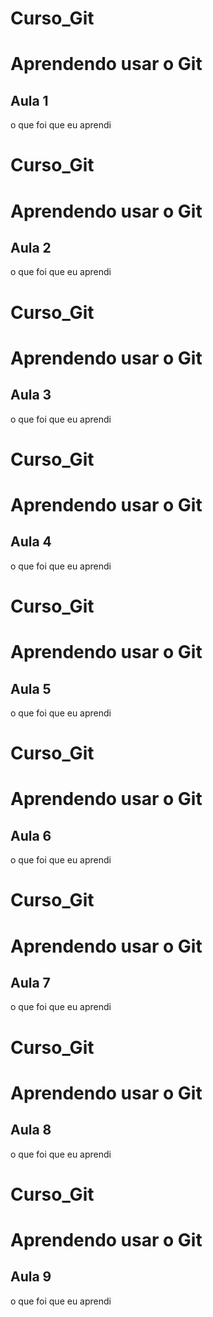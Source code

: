 # Curso_Git
# Aprendendo usar o Git


## Aula 1

o que foi que eu aprendi

# Curso_Git
# Aprendendo usar o Git


## Aula 2

o que foi que eu aprendi

# Curso_Git
# Aprendendo usar o Git


## Aula 3

o que foi que eu aprendi

# Curso_Git
# Aprendendo usar o Git


## Aula 4

o que foi que eu aprendi

# Curso_Git
# Aprendendo usar o Git


## Aula 5

o que foi que eu aprendi

# Curso_Git
# Aprendendo usar o Git


## Aula 6

o que foi que eu aprendi

# Curso_Git
# Aprendendo usar o Git


## Aula 7

o que foi que eu aprendi

# Curso_Git
# Aprendendo usar o Git


## Aula 8

o que foi que eu aprendi

# Curso_Git
# Aprendendo usar o Git


## Aula 9

o que foi que eu aprendi


